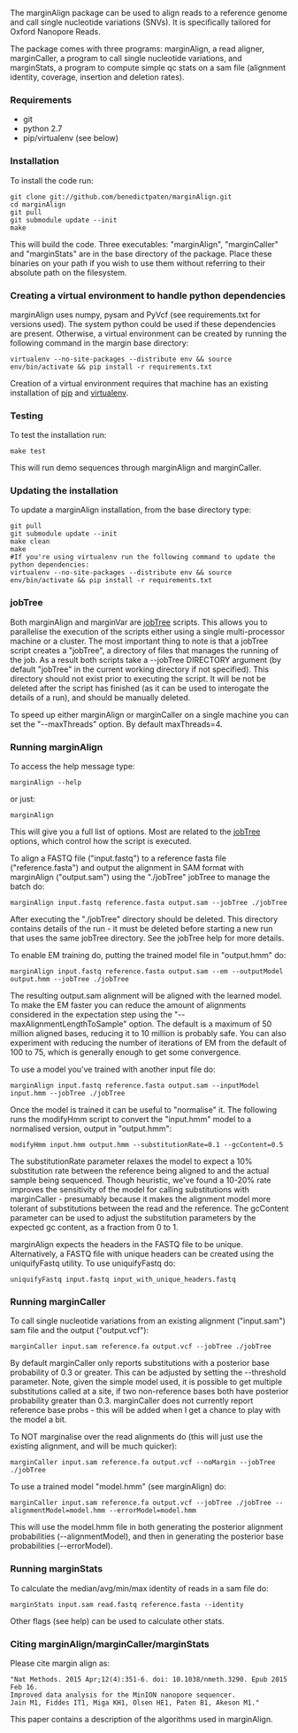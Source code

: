 The marginAlign package can be used to align reads to a reference genome and call single nucleotide variations (SNVs). It is specifically tailored for Oxford Nanopore Reads.

The package comes with three programs: marginAlign, a read aligner, marginCaller, a program to call single nucleotide variations, and marginStats, a program to compute simple qc stats on a sam file (alignment identity, coverage, insertion and deletion rates).

### Requirements
* git
* python 2.7
* pip/virtualenv (see below)

### Installation
To install the code run:

    git clone git://github.com/benedictpaten/marginAlign.git
    cd marginAlign
    git pull
    git submodule update --init
    make

This will build the code. Three executables: "marginAlign", "marginCaller" and "marginStats" are in the base directory
of the package. Place these binaries on your path if you wish to use them without referring to their absolute
path on the filesystem.

### Creating a virtual environment to handle python dependencies
marginAlign uses numpy, pysam and PyVcf (see requirements.txt for versions used). The system python could be used if these dependencies are present. Otherwise, a virtual environment can be created by running the following command in the margin base directory:

    virtualenv --no-site-packages --distribute env && source env/bin/activate && pip install -r requirements.txt

Creation of a virtual environment requires that machine has an existing installation of [pip](https://pip.pypa.io/en/latest/index.html) and [virtualenv](https://virtualenv.pypa.io/en/latest/index.html).

### Testing
To test the installation run:

    make test
    
This will run demo sequences through marginAlign and marginCaller.
    
### Updating the installation
To update a marginAlign installation, from the base directory type:

    git pull
    git submodule update --init
    make clean
    make
    #If you're using virtualenv run the following command to update the python dependencies:
    virtualenv --no-site-packages --distribute env && source env/bin/activate && pip install -r requirements.txt
    

### jobTree

Both marginAlign and marginVar are [jobTree](https://github.com/benedictpaten/jobTree) scripts. This allows you to parallelise the execution of the scripts either using a single multi-processor machine or a cluster. The most important thing to note is that a jobTree script creates a "jobTree", a directory of files that manages the running of the job. As a result both scripts take a --jobTree DIRECTORY argument (by default "jobTree" in the current working directory if not specified). This directory should not exist prior to executing the script. It will be not be deleted after the script has finished (as it can be used to interogate the details of a run), and should be manually deleted.

To speed up either marginAlign or marginCaller on a single machine you can set the "--maxThreads" option. By default maxThreads=4.

### Running marginAlign

To access the help message type:

    marginAlign --help

or just:

    marginAlign

This will give you a full list of options. Most are related to the [jobTree](https://github.com/benedictpaten/jobTree) options, which control how the script is executed. 

To align a FASTQ file ("input.fastq") to a reference fasta file ("reference.fasta") and output the alignment in SAM format with marginAlign ("output.sam") using the "./jobTree" jobTree to manage the batch do:

    marginAlign input.fastq reference.fasta output.sam --jobTree ./jobTree

After executing the "./jobTree" directory should be deleted. This directory contains details of the run - it must be deleted before starting a new run that uses the same jobTree directory. See the jobTree help for more details.

To enable EM training do, putting the trained model file in "output.hmm" do:

    marginAlign input.fastq reference.fasta output.sam --em --outputModel output.hmm --jobTree ./jobTree
    
The resulting output.sam alignment will be aligned with the learned model. To make the EM faster you can reduce the amount of alignments considered in the expectation step using the "--maxAlignmentLengthToSample" option. The default is a maximum of 50 million aligned bases, reducing it to 10 million is probably safe. You can also experiment with reducing the number of iterations of EM from the default of 100 to 75, which is generally enough to get some convergence. 

To use a model you've trained with another input file do:

    marginAlign input.fastq reference.fasta output.sam --inputModel input.hmm --jobTree ./jobTree

Once the model is trained it can be useful to "normalise" it. The following runs the modifyHmm script to convert the "input.hmm" model to a normalised version, output in "output.hmm":

    modifyHmm input.hmm output.hmm --substitutionRate=0.1 --gcContent=0.5
    
The substitutionRate parameter relaxes the model to expect a 10% substitution rate between the reference being aligned to and the actual sample being sequenced. Though heuristic, we've found a 10-20% rate improves the sensitivity of the model for calling substitutions with marginCaller - presumably because it makes the alignment model more tolerant of substitutions between the read and the reference. The gcContent parameter can be used to adjust the substitution parameters by the expected gc content, as a fraction from 0 to 1. 

marginAlign expects the headers in the FASTQ file to be unique. Alternatively, a FASTQ file with unique headers can be created using the uniquifyFastq utility. To use uniquifyFastq do:

    uniquifyFastq input.fastq input_with_unique_headers.fastq

### Running marginCaller

To call single nucleotide variations from an existing alignment ("input.sam") sam file and the output ("output.vcf"):

    marginCaller input.sam reference.fa output.vcf --jobTree ./jobTree

By default marginCaller only reports substitutions with a posterior base probability of 0.3 or greater. This can be adjusted by setting the --threshold parameter. Note, given the simple model used, it is possible to get multiple substitutions called at a site, if two non-reference bases both have posterior probability greater than 0.3. marginCaller does not currently report reference base probs - this will be added when I get a chance to play with the model a bit.

To NOT marginalise over the read alignments do (this will just use the existing alignment, and will be much quicker):

    marginCaller input.sam reference.fa output.vcf --noMargin --jobTree ./jobTree
    
To use a trained model "model.hmm" (see marginAlign) do:

    marginCaller input.sam reference.fa output.vcf --jobTree ./jobTree --alignmentModel=model.hmm --errorModel=model.hmm

This will use the model.hmm file in both generating the posterior alignment probabilities (--alignmentModel), and then in generating the posterior base probabilities (--errorModel). 

### Running marginStats

To calculate the median/avg/min/max identity of reads in a sam file do:

    marginStats input.sam read.fastq reference.fasta --identity

Other flags (see help) can be used to calculate other stats.

### Citing marginAlign/marginCaller/marginStats

Please cite margin align as:

    "Nat Methods. 2015 Apr;12(4):351-6. doi: 10.1038/nmeth.3290. Epub 2015 Feb 16.
    Improved data analysis for the MinION nanopore sequencer.
    Jain M1, Fiddes IT1, Miga KH1, Olsen HE1, Paten B1, Akeson M1."

This paper contains a description of the algorithms used in marginAlign.
